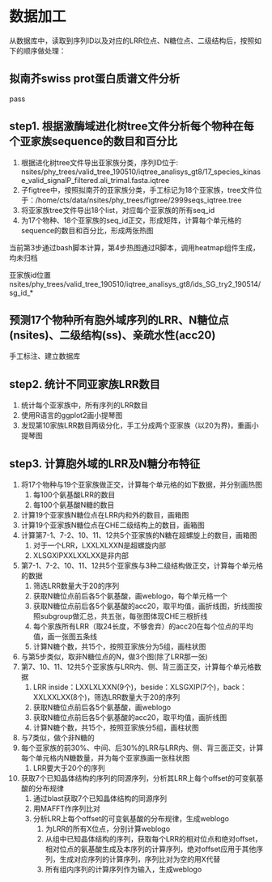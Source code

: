 # 数据加工

从数据库中，读取到序列ID以及对应的LRR位点、N糖位点、二级结构后，按照如下的顺序做处理：

## 拟南芥swiss prot蛋白质谱文件分析

pass

## step1. 根据激酶域进化树tree文件分析每个物种在每个亚家族sequence的数目和百分比

1. 根据进化树tree文件导出亚家族分类，序列ID位于: nsites/phy_trees/valid_tree_190510/iqtree_analisys_gt8/17_species_kinase_valid_signalP_filtered.ali_trimal.fasta.iqtree
2. 子figtree中，按照拟南芥的亚家族分类，手工标记为18个亚家族，tree文件位于：/home/cts/data/nsites/phy_trees/figtree/2999seqs_iqtree.tree
3. 将亚家族tree文件导出18个list，对应每个亚家族的所有seq_id
4. 为17个物种、18个亚家族的seq_id正交，形成矩阵，计算每个单元格的sequence的数目和百分比，形成两张热图

当前第3步通过bash脚本计算，第4步热图通过R脚本，调用heatmap组件生成，均未归档

亚家族id位置nsites/phy_trees/valid_tree_190510/iqtree_analisys_gt8/ids_SG_try2_190514/sg_id_*

## 预测17个物种所有胞外域序列的LRR、N糖位点(nsites)、二级结构(ss)、亲疏水性(acc20)

手工标注、建立数据库

## step2. 统计不同亚家族LRR数目

1. 统计每个亚家族中，所有序列的LRR数目
2. 使用R语言的ggplot2画小提琴图
3. 发现第10家族LRR数目两级分化，手工分成两个亚家族（以20为界)，重画小提琴图

## step3. 计算胞外域的LRR及N糖分布特征

1. 将17个物种与19个亚家族做正交，计算每个单元格的如下数据，并分别画热图
    1. 每100个氨基酸LRR的数目
    2. 每100个氨基酸N糖的数目
2. 计算19个亚家族N糖位点在LRR内和外的数目，画箱图
3. 计算19个亚家族N糖位点在CHE二级结构上的数目，画箱图
4. 计算第7-1、7-2、10、11、12共5个亚家族的N糖在超螺旋上的数目，画箱图
    1. 对于一个LRR，LXXLXLXXN是超螺旋内部
    2. XLSGXIPXXLXXLXX是非内部
5. 第7-1、7-2、10、11、12共5个亚家族与3种二级结构做正交，计算每个单元格的数据
    1. 筛选LRR数量大于20的序列
    2. 获取N糖位点前后各5个氨基酸，画weblogo，每个单元格一个
    3. 获取N糖位点前后各5个氨基酸的acc20，取平均值，画折线图，折线图按照subgroup做汇总，共五张，每张图体现CHE三根折线
    4. 每个家族所有LRR（取24长度，不够舍弃）的acc20在每个位点的平均值，画一张图五条线
    5. 计算N糖个数，共15个，按照亚家族分为5组，画柱状图
6. 与第5步类似，取非N糖位点的N，做3个图(除了LRR那一张)
7. 第7、10、11、12共5个亚家族与LRR内、侧、背三面正交，计算每个单元格数据
    1. LRR inside：LXXLXLXXN(9个)，beside：XLSGXIP(7个)，back：XXLXXLXX(8个)，筛选LRR数量大于20的序列
    2. 获取N糖位点前后各5个氨基酸，画weblogo
    3. 获取N糖位点前后各5个氨基酸的acc20，取平均值，画折线图
    4. 计算N糖个数，共15个，按照亚家族分5组，画柱状图
8. 与7类似，做个非N糖的
9. 每个亚家族的前30%、中间、后30%的LRR与LRR内、侧、背三面正交，计算每个单元格内N糖数量，并为每个亚家族画一张柱状图
    1. LRR要大于20个的序列
10. 获取7个已知晶体结构的序列的同源序列，分析其LRR上每个offset的可变氨基酸的分布规律
    1. 通过blast获取7个已知晶体结构的同源序列
    2. 用MAFFT作序列比对
    3. 分析LRR上每个offset的可变氨基酸的分布规律，生成weblogo
        1. 为LRR的所有X位点，分别计算weblogo
        2. 从组中已知晶体结构的序列，获取每个LRR的相对位点和绝对offset，相对位点的氨基酸生成及本序列的计算序列，绝对offset应用于其他序列，生成对应序列的计算序列，序列比对为空的用X代替
        3. 所有组内序列的计算序列作为输入，生成weblogo
